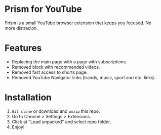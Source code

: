# Prism for YouTube 
Prism is a small YouTube browser extension that keeps you focused. No more distracion.

# Features
* Replacing the main page with a page with subscriptions. 
* Removed block with recommended videos.
* Removed fast access to shorts page. 
* Removed YouTube Navigator links (trands, music, sport and etc. links).


# Installation
1. ```Git clone```  or download and ```unzip``` this repo.
2. Go to Chrome > Settings > Extensions.
3. Click at "Load unpacked" and select repo folder.
4. Enjoy!